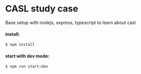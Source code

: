 # CASL study case
Base setup with nodejs, express, typescript to learn about casl

#### install:
```bash
$ npm install
````

#### start with dev mode:
```bash
$ npm run start:dev
````
